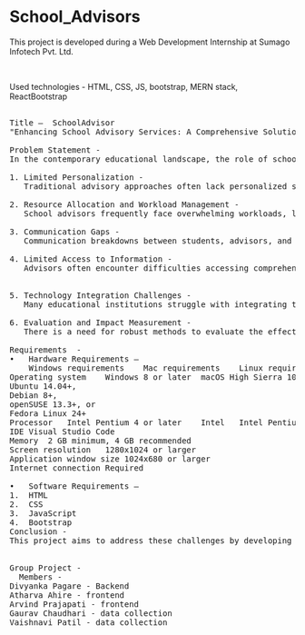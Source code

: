# School_Advisors
<p>This project is developed during a Web Development Internship at Sumago Infotech Pvt. Ltd.</p><br>
<p>Used technologies - HTML, CSS, JS, bootstrap, MERN stack, ReactBootstrap</p>

<pre>

Title –  SchoolAdvisor 
"Enhancing School Advisory Services: A Comprehensive Solution for Improved Student Guidance" 

Problem Statement -
In the contemporary educational landscape, the role of school advisors is pivotal in fostering the holistic development and academic success of students. However, many educational institutions are grappling with challenges in their advisory services, hindering the optimal utilization of this essential resource. The problem statement for this project, "School Advisor," revolves around identifying and addressing the key issues that impede the effectiveness of school advisory services.

1. Limited Personalization -
   Traditional advisory approaches often lack personalized strategies tailored to individual student needs, learning styles, and career aspirations. This hampers the advisor's ability to provide targeted guidance, hindering students from making informed decisions about their academic and future career paths.

2. Resource Allocation and Workload Management -
   School advisors frequently face overwhelming workloads, limiting the time and attention they can dedicate to each student. Inadequate resource allocation and a lack of streamlined tools contribute to inefficiencies, preventing advisors from maximizing their impact on student success.

3. Communication Gaps -
   Communication breakdowns between students, advisors, and parents can hinder the effectiveness of advisory services. Timely and transparent communication is essential for building trust and ensuring that all stakeholders are well-informed about academic progress, extracurricular opportunities, and potential challenges.

4. Limited Access to Information -
   Advisors often encounter difficulties accessing comprehensive and up-to-date information about educational trends, career opportunities, and college admission requirements. This limitation restricts their ability to provide accurate and relevant guidance to students.


5. Technology Integration Challenges -
   Many educational institutions struggle with integrating technology seamlessly into advisory services. Outdated systems and a lack of user-friendly platforms impede the efficient use of technology to enhance communication, data analysis, and overall advisory processes.

6. Evaluation and Impact Measurement -
   There is a need for robust methods to evaluate the effectiveness of advisory services. Without clear metrics and assessment tools, it becomes challenging to measure the impact of advisory interventions on students' academic achievements, personal growth, and post-graduation success.

Requirements  -
•	Hardware Requirements –
 	Windows requirements	Mac requirements	Linux requirements
Operating system	Windows 8 or later	macOS High Sierra 10.13 or later	64-bit
Ubuntu 14.04+,
Debian 8+,
openSUSE 13.3+, or
Fedora Linux 24+
Processor	Intel Pentium 4 or later	Intel	Intel Pentium 4 or later
IDE	Visual Studio Code		
Memory	2 GB minimum, 4 GB recommended
Screen resolution	1280x1024 or larger
Application window size	1024x680 or larger
Internet connection	Required

•	Software Requirements –
1.	HTML
2.	CSS
3.	JavaScript
4.	Bootstrap
Conclusion -
This project aims to address these challenges by developing a comprehensive solution that leverages technology, personalized strategies, and effective communication channels to enhance the overall efficiency of school advisory services. The goal is to create a scalable and adaptable system that empowers school advisors to provide tailored guidance, fosters stronger student-advisor relationships, and contributes to the overall success and well-being of students in the educational journey.

  
Group Project - 
  Members - 
Divyanka Pagare - Backend 
Atharva Ahire - frontend
Arvind Prajapati - frontend
Gaurav Chaudhari - data collection
Vaishnavi Patil - data collection</pre>


